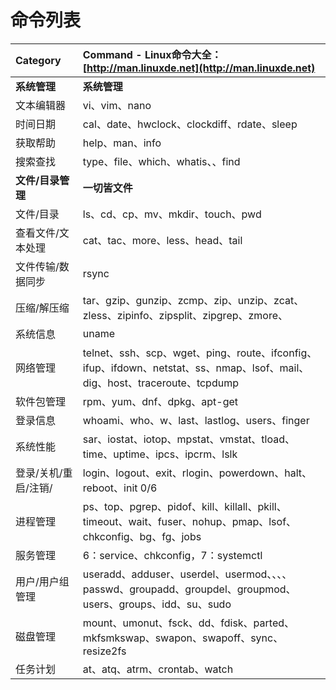 # 命令列表

| Category | Command - Linux命令大全：[http://man.linuxde.net](http://man.linuxde.net) |
| :--- | :--- |
| **系统管理** | **系统管理** |
| 文本编辑器 | vi、vim、nano |
| 时间日期 | cal、date、hwclock、clockdiff、rdate、sleep |
| 获取帮助 | help、man、info |
| 搜索查找 | type、file、which、whatis、、find |
| **文件/目录管理** | **一切皆文件** |
| 文件/目录 | ls、cd、cp、mv、mkdir、touch、pwd |
| 查看文件/文本处理 | cat、tac、more、less、head、tail |
| 文件传输/数据同步 | rsync |
| 压缩/解压缩 | tar、gzip、gunzip、zcmp、zip、unzip、zcat、zless、zipinfo、zipsplit、zipgrep、zmore、 |
| 系统信息 | uname |
| 网络管理 | telnet、ssh、scp、wget、ping、route、ifconfig、ifup、ifdown、netstat、ss、nmap、lsof、mail、dig、host、traceroute、tcpdump |
| 软件包管理 | rpm、yum、dnf、dpkg、apt-get |
| 登录信息 | whoami、who、w、last、lastlog、users、finger |
| 系统性能 | sar、iostat、iotop、mpstat、vmstat、tload、time、uptime、ipcs、ipcrm、lslk |
| 登录/关机/重启/注销/ | login、logout、exit、rlogin、powerdown、halt、reboot、init 0/6 |
| 进程管理 | ps、top、pgrep、pidof、kill、killall、pkill、timeout、wait、fuser、nohup、pmap、lsof、chkconfig、bg、fg、jobs |
| 服务管理 | 6：service、chkconfig，7：systemctl |
| 用户/用户组管理 | useradd、adduser、userdel、usermod、、、、passwd、groupadd、groupdel、groupmod、users、groups、idd、su、sudo |
| 磁盘管理 | mount、umonut、fsck、dd、fdisk、parted、mkfsmkswap、swapon、swapoff、sync、resize2fs |
| 任务计划 | at、atq、atrm、crontab、watch |

